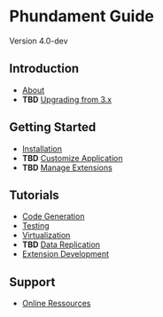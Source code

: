 Phundament Guide
================

Version 4.0-dev


Introduction
------------

- [About](10-about.md)
- **TBD** [Upgrading from 3.x](11-upgrading.md)

Getting Started
---------------

- [Installation](20-installation.md)
- **TBD** [Customize Application](30-customize.md)
- **TBD** [Manage Extensions](31-extension-management.md)

Tutorials
---------

- [Code Generation](40-code-generation.md)
- [Testing](41-testing.md)
- [Virtualization](42-vagrant.md)
- **TBD** [Data Replication](43-replication.md)
- [Extension Development](44-extension-development.md)

Support
-------

- [Online Ressources](70-links.md)